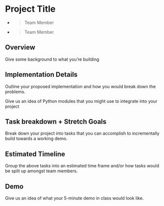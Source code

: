 # Project Title

* > Team Member
* > Team Member

## Overview

Give some background to what you’re building

## Implementation Details

Outline your proposed implementation and how you would break down the problems.

Give us an idea of Python modules that you might use to integrate into your project

## Task breakdown + Stretch Goals

Break down your project into tasks that you can accomplish to incrementally build towards a working demo.

## Estimated Timeline

Group the above tasks into an estimated time frame and/or how tasks would be split up amongst team members.

## Demo

Give us an idea of what your 5-minute demo in class would look like.
